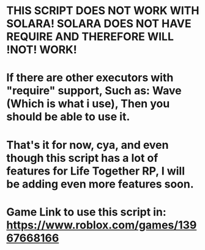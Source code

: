 # THIS SCRIPT DOES NOT WORK WITH SOLARA! SOLARA DOES NOT HAVE REQUIRE AND THEREFORE WILL !NOT! WORK!

# If there are other executors with "require" support, Such as: Wave (Which is what i use), Then you should be able to use it.

# That's it for now, cya, and even though this script has a lot of features for Life Together RP, I will be adding even more features soon.

# Game Link to use this script in: https://www.roblox.com/games/13967668166
